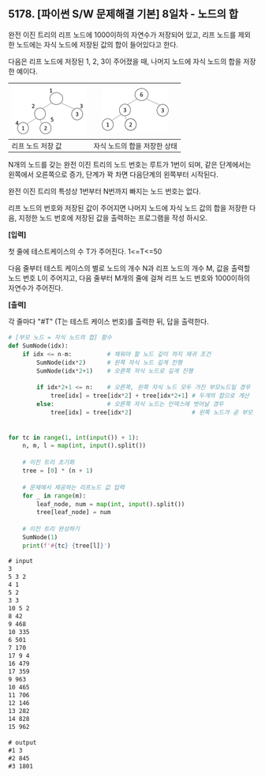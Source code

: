 ## 5178. [파이썬 S/W 문제해결 기본] 8일차 - 노드의 합

완전 이진 트리의 리프 노드에 1000이하의 자연수가 저장되어 있고, 리프 노드를 제외한 노드에는 자식 노드에 저장된 값의 합이 들어있다고 한다.

다음은 리프 노드에 저장된 1, 2, 3이 주어졌을 때, 나머지 노드에 자식 노드의 합을 저장한 예이다.
 

| ![img](D3.assets/노드합1.jpg) | ![img](D3.assets/노드합2.jpg) |
| ----------------------------- | ----------------------------- |
| 리프 노드 저장 값             | 자식 노드의 합을 저장한 상태  |



N개의 노드를 갖는 완전 이진 트리의 노드 번호는 루트가 1번이 되며, 같은 단계에서는 왼쪽에서 오른쪽으로 증가, 단계가 꽉 차면 다음단계의 왼쪽부터 시작된다.

완전 이진 트리의 특성상 1번부터 N번까지 빠지는 노드 번호는 없다.

리프 노드의 번호와 저장된 값이 주어지면 나머지 노드에 자식 노드 값의 합을 저장한 다음, 지정한 노드 번호에 저장된 값을 출력하는 프로그램을 작성 하시오.


**[입력]**

첫 줄에 테스트케이스의 수 T가 주어진다. 1<=T<=50

다음 줄부터 테스트 케이스의 별로 노드의 개수 N과 리프 노드의 개수 M, 값을 출력할 노드 번호 L이 주어지고, 다음 줄부터 M개의 줄에 걸쳐 리프 노드 번호와 1000이하의 자연수가 주어진다.

**[출력]**

각 줄마다 "#T" (T는 테스트 케이스 번호)를 출력한 뒤, 답을 출력한다.

```python
# [부모 노드 = 자식 노드의 합] 함수
def SumNode(idx):
    if idx <= n-m:          # 채워야 할 노드 깊이 까지 재귀 조건
        SumNode(idx*2)      # 왼쪽 자식 노드 깊게 진행
        SumNode(idx*2+1)    # 오른쪽 자식 노드로 깊게 진행
        
        if idx*2+1 <= n:    # 오른쪽, 왼쪽 자식 노드 모두 가진 부모노드일 경우
            tree[idx] = tree[idx*2] + tree[idx*2+1] # 두개의 합으로 계산
        else:               # 오른쪽 자식 노드는 인덱스에 벗어날 경우
            tree[idx] = tree[idx*2]                 # 왼쪽 노드가 곧 부모 노드 


for tc in range(1, int(input()) + 1):
    n, m, l = map(int, input().split())
    
    # 이진 트리 초기화
    tree = [0] * (n + 1)
    
    # 문제에서 제공하는 리프노드 값 입력
    for _ in range(m):
        leaf_node, num = map(int, input().split())
        tree[leaf_node] = num
    
    # 이진 트리 완성하기
    SumNode(1)
    print(f'#{tc} {tree[l]}')
```

```
# input
3
5 3 2
4 1
5 2
3 3
10 5 2
8 42
9 468
10 335
6 501
7 170
17 9 4
16 479
17 359
9 963
10 465
11 706
12 146
13 282
14 828
15 962

# output
#1 3
#2 845
#3 1801
```

